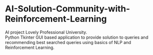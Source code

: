 # AI-Solution-Community-with-Reinforcement-Learning
AI project Lovely Professional University.  
Python Tkinter GUI based application to provide solution to queries and recommending best searched queries using basics of  NLP and Reinforcement Learning.
